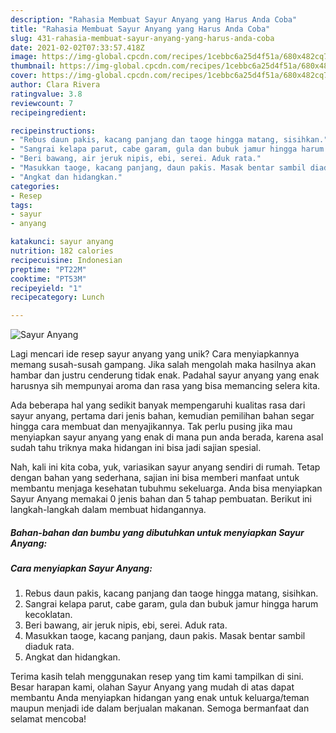 ```yaml
---
description: "Rahasia Membuat Sayur Anyang yang Harus Anda Coba"
title: "Rahasia Membuat Sayur Anyang yang Harus Anda Coba"
slug: 431-rahasia-membuat-sayur-anyang-yang-harus-anda-coba
date: 2021-02-02T07:33:57.418Z
image: https://img-global.cpcdn.com/recipes/1cebbc6a25d4f51a/680x482cq70/sayur-anyang-foto-resep-utama.jpg
thumbnail: https://img-global.cpcdn.com/recipes/1cebbc6a25d4f51a/680x482cq70/sayur-anyang-foto-resep-utama.jpg
cover: https://img-global.cpcdn.com/recipes/1cebbc6a25d4f51a/680x482cq70/sayur-anyang-foto-resep-utama.jpg
author: Clara Rivera
ratingvalue: 3.8
reviewcount: 7
recipeingredient:

recipeinstructions:
- "Rebus daun pakis, kacang panjang dan taoge hingga matang, sisihkan."
- "Sangrai kelapa parut, cabe garam, gula dan bubuk jamur hingga harum kecoklatan."
- "Beri bawang, air jeruk nipis, ebi, serei. Aduk rata."
- "Masukkan taoge, kacang panjang, daun pakis. Masak bentar sambil diaduk rata."
- "Angkat dan hidangkan."
categories:
- Resep
tags:
- sayur
- anyang

katakunci: sayur anyang 
nutrition: 182 calories
recipecuisine: Indonesian
preptime: "PT22M"
cooktime: "PT53M"
recipeyield: "1"
recipecategory: Lunch

---
```



![Sayur Anyang](https://img-global.cpcdn.com/recipes/1cebbc6a25d4f51a/680x482cq70/sayur-anyang-foto-resep-utama.jpg)

Lagi mencari ide resep sayur anyang yang unik? Cara menyiapkannya memang susah-susah gampang. Jika salah mengolah maka hasilnya akan hambar dan justru cenderung tidak enak. Padahal sayur anyang yang enak harusnya sih mempunyai aroma dan rasa yang bisa memancing selera kita.



Ada beberapa hal yang sedikit banyak mempengaruhi kualitas rasa dari sayur anyang, pertama dari jenis bahan, kemudian pemilihan bahan segar hingga cara membuat dan menyajikannya. Tak perlu pusing jika mau menyiapkan sayur anyang yang enak di mana pun anda berada, karena asal sudah tahu triknya maka hidangan ini bisa jadi sajian spesial.


Nah, kali ini kita coba, yuk, variasikan sayur anyang sendiri di rumah. Tetap dengan bahan yang sederhana, sajian ini bisa memberi manfaat untuk membantu menjaga kesehatan tubuhmu sekeluarga. Anda bisa menyiapkan Sayur Anyang memakai 0 jenis bahan dan 5 tahap pembuatan. Berikut ini langkah-langkah dalam membuat hidangannya.

<!--inarticleads1-->

##### Bahan-bahan dan bumbu yang dibutuhkan untuk menyiapkan Sayur Anyang:





<!--inarticleads2-->

##### Cara menyiapkan Sayur Anyang:

1. Rebus daun pakis, kacang panjang dan taoge hingga matang, sisihkan.
1. Sangrai kelapa parut, cabe garam, gula dan bubuk jamur hingga harum kecoklatan.
1. Beri bawang, air jeruk nipis, ebi, serei. Aduk rata.
1. Masukkan taoge, kacang panjang, daun pakis. Masak bentar sambil diaduk rata.
1. Angkat dan hidangkan.




Terima kasih telah menggunakan resep yang tim kami tampilkan di sini. Besar harapan kami, olahan Sayur Anyang yang mudah di atas dapat membantu Anda menyiapkan hidangan yang enak untuk keluarga/teman maupun menjadi ide dalam berjualan makanan. Semoga bermanfaat dan selamat mencoba!
